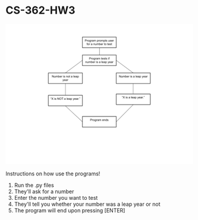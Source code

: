 # CS-362-HW3
![Program flowchart](https://github.com/Jackrifleman/CS-362-HW3/blob/main/readme/flowchart.png)

Instructions on how use the programs!

1. Run the .py files
2. They'll ask for a number
3. Enter the number you want to test
4. They'll tell you whether your number was a leap year or not
5. The program will end upon pressing [ENTER]